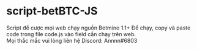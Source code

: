 # script-betBTC-JS
Script để cược mọi web chạy nguồn Betmino 1.1+
Để chạy, copy và paste code trong file code.js vào field cần chạy trên web.
<br>Mọi thắc mắc vui lòng liên hệ Discord: Annnn#6803
